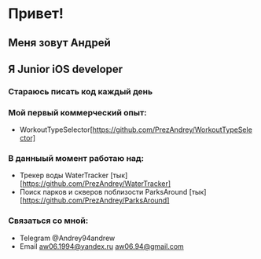 # Привет!
## Меня зовут Андрей
## Я Junior iOS developer

### Стараюсь писать код каждый день

### Мой первый коммерческий опыт:
- WorkoutTypeSelector[https://github.com/PrezAndrey/WorkoutTypeSelector]

### В данныый момент работаю над:
- Трекер воды WaterTracker [тык] [https://github.com/PrezAndrey/WaterTracker]
- Поиск парков и скверов поблизости ParksAround [тык] [https://github.com/PrezAndrey/ParksAround]

### Связаться со мной:
- Telegram @Andrey94andrew
- Email aw06.1994@yandex.ru aw06.94@gmail.com

<!--
**PrezAndrey/prezandrey** is a ✨ _special_ ✨ repository because its `README.md` (this file) appears on your GitHub profile.

Here are some ideas to get you started:

- 🔭 I’m currently working on ...
- 🌱 I’m currently learning ...
- 👯 I’m looking to collaborate on ...
- 🤔 I’m looking for help with ...
- 💬 Ask me about ...
- 📫 How to reach me: ...
- 😄 Pronouns: ...
- ⚡ Fun fact: ...
-->
